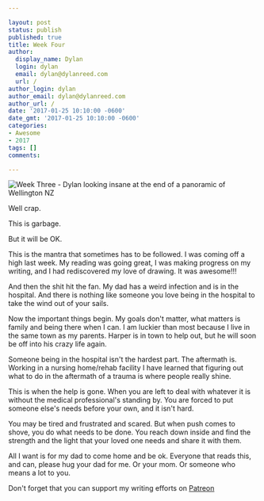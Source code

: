 ```yaml
---

layout: post
status: publish
published: true
title: Week Four
author:
  display_name: Dylan
  login: dylan
  email: dylan@dylanreed.com
  url: /
author_login: dylan
author_email: dylan@dylanreed.com
author_url: /
date: '2017-01-25 10:10:00 -0600'
date_gmt: '2017-01-25 10:10:00 -0600'
categories:
- Awesome
- 2017
tags: []
comments:

---
```

![Week Three - Dylan looking insane at the end of a panoramic of Wellington NZ](https://raw.githubusercontent.com/dylanreed/dylanreed.com/gh-pages/Images/Weekly-Blog-Post-Four.jpg)

Well crap. 

This is garbage.

But it will be OK.

This is the mantra that sometimes has to be followed. I was coming off a high last week. My reading was going great, I was making progress on my writing, and I had rediscovered my love of drawing. It was awesome!!!

And then the shit hit the fan. My dad has a weird infection and is in the hospital. And there is nothing like someone you love being in the hospital to take the wind out of your sails. 

Now the important things begin. My goals don't matter, what matters is family and being there when I can. I am luckier than most because I live in the same town as my parents. Harper is in town to help out, but he will soon be off into his crazy life again.

Someone being in the hospital isn't the hardest part. The aftermath is. Working in a nursing home/rehab facility I have learned that figuring out what to do in the aftermath of a trauma is where people really shine. 

This is when the help is gone. When you are left to deal with whatever it is without the medical professional's standing by. You are forced to put someone else's needs before your own, and it isn't hard. 

You may be tired and frustrated and scared. But when push comes to shove, you do what needs to be done. You reach down inside and find the strength and the light that your loved one needs and share it with them. 

All I want is for my dad to come home and be ok. Everyone that reads this, and can, please hug your dad for me. Or your mom. Or someone who means a lot to you. 

Don't forget that you can support my writing efforts on [Patreon](https://www.patreon.com/dylanreed)